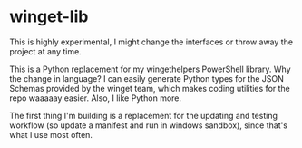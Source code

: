 # winget-lib

This is highly experimental, I might change the interfaces or throw away the project at any time.

This is a Python replacement for my wingethelpers PowerShell library. 
Why the change in language? I can easily generate Python types for the JSON Schemas provided by the winget team, which makes coding utilities for the repo waaaaay easier. Also, I like Python more.


The first thing I'm building is a replacement for the updating and testing workflow (so update a manifest and run in windows sandbox), since that's what I use most often.